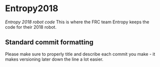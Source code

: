 # Entropy2018
*Entropy 2018 robot code*
This is where the FRC team Entropy keeps the code for their 2018 robot.

## Standard commit formatting
Please make sure to properly title and describe each commit you make - it makes versioning later down the line a lot easier.
